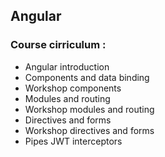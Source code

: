 ## Angular

### Course cirriculum :

- Angular introduction
- Components and data binding
- Workshop components
- Modules and routing
- Workshop modules and routing
- Directives and forms
- Workshop directives and forms
- Pipes JWT interceptors
